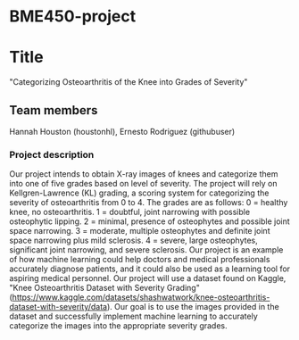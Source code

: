 # BME450-project

# Title 
  "Categorizing Osteoarthritis of the Knee into Grades of Severity"

## Team members
  Hannah Houston (houstonhl), Ernesto Rodriguez (githubuser)

### Project description
  Our project intends to obtain X-ray images of knees and categorize them into one of five grades based on level of severity. The project will rely on Kellgren-Lawrence (KL) grading, a scoring system for categorizing the severity of osteoarthritis from 0 to 4. The grades are as follows: 0 = healthy knee, no osteoarthritis. 1 = doubtful, joint narrowing with possible osteophytic lipping. 2 = minimal, presence of osteophytes and possible joint space narrowing. 3 = moderate, multiple osteophytes and definite joint space narrowing plus mild sclerosis. 4 = severe, large osteophytes, significant joint narrowing, and severe sclerosis. Our project is an example of how machine learning could help doctors and medical professionals accurately diagnose patients, and it could also be used as a learning tool for aspiring medical personnel. Our project will use a dataset found on Kaggle, "Knee Osteoarthritis Dataset with Severity Grading" (https://www.kaggle.com/datasets/shashwatwork/knee-osteoarthritis-dataset-with-severity/data). Our goal is to use the images provided in the dataset and successfully implement machine learning to accurately categorize the images into the appropriate severity grades.
